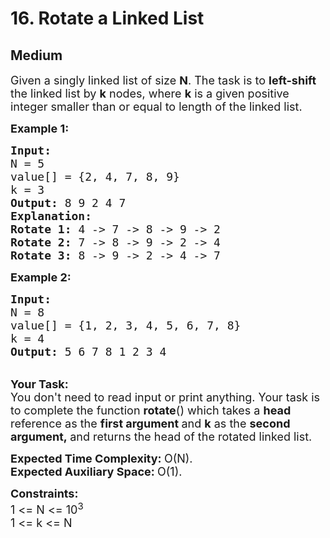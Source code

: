 # 16. Rotate a Linked List
## Medium 
<div class="problem-statement" style="user-select: auto;">
                <p style="user-select: auto;"></p><p style="user-select: auto;"><span style="font-size: 18px; user-select: auto;">Given a singly linked list of size <strong style="user-select: auto;">N</strong>. The task is to <strong style="user-select: auto;">left-shift</strong> the linked list by <strong style="user-select: auto;">k</strong> nodes, where <strong style="user-select: auto;">k</strong> is a given positive integer smaller than or equal to length of the linked list. </span></p>

<p style="user-select: auto;"><span style="font-size: 18px; user-select: auto;"><strong style="user-select: auto;">Example 1:</strong></span></p>

<pre style="user-select: auto;"><span style="font-size: 18px; user-select: auto;"><strong style="user-select: auto;">Input:
</strong>N = 5
value[] = {2, 4, 7, 8, 9}
k = 3
<strong style="user-select: auto;">Output: </strong>8 9 2 4 7<strong style="user-select: auto;">
Explanation:</strong></span>
<span style="font-size: 18px; user-select: auto;"><strong style="user-select: auto;">Rotate 1:&nbsp;</strong>4 -&gt; 7 -&gt; 8 -&gt; 9 -&gt; 2</span>
<span style="font-size: 18px; user-select: auto;"><strong style="user-select: auto;">Rotate 2:</strong>&nbsp;7&nbsp;-&gt; 8&nbsp;-&gt; 9&nbsp;-&gt; 2&nbsp;-&gt; 4</span>
<span style="font-size: 18px; user-select: auto;"><strong style="user-select: auto;">Rotate 3:</strong>&nbsp;8&nbsp;-&gt; 9&nbsp;-&gt; 2&nbsp;-&gt; 4&nbsp;-&gt; 7</span>
</pre>

<p style="user-select: auto;"><span style="font-size: 18px; user-select: auto;"><strong style="user-select: auto;">Example 2:</strong></span></p>

<pre style="user-select: auto;"><span style="font-size: 18px; user-select: auto;"><strong style="user-select: auto;">Input:
</strong>N = 8
value[] = {1, 2, 3, 4, 5, 6, 7, 8}
k = 4
<strong style="user-select: auto;">Output: </strong>5 6 7 8 1 2 3 4</span>
</pre>

<p style="user-select: auto;"><br style="user-select: auto;">
<span style="font-size: 18px; user-select: auto;"><strong style="user-select: auto;">Your Task:</strong><br style="user-select: auto;">
You don't need to read input or print anything. Your task is to complete the function <strong style="user-select: auto;">rotate</strong>() which takes a&nbsp;<strong style="user-select: auto;">head </strong>reference as the <strong style="user-select: auto;">first argument </strong>and <strong style="user-select: auto;">k</strong> as the <strong style="user-select: auto;">second argument,&nbsp;</strong>and returns the head of the rotated linked list.</span></p>

<p style="user-select: auto;"><span style="font-size: 18px; user-select: auto;"><strong style="user-select: auto;">Expected Time Complexity:&nbsp;</strong>O(N).<br style="user-select: auto;">
<strong style="user-select: auto;">Expected Auxiliary Space:&nbsp;</strong>O(1).</span></p>

<p style="user-select: auto;"><span style="font-size: 18px; user-select: auto;"><strong style="user-select: auto;">Constraints:</strong><br style="user-select: auto;">
1 &lt;= N &lt;= 10<sup style="user-select: auto;">3</sup><br style="user-select: auto;">
1 &lt;= k &lt;= N</span></p>
 <p style="user-select: auto;"></p>
            </div>